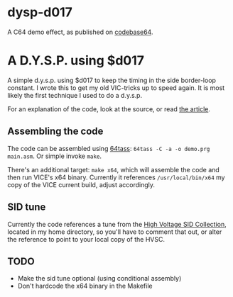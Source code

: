 # dysp-d017

A C64 demo effect, as published on [codebase64](http://codebase64.org/).

A D.Y.S.P. using $d017
======================

A simple d.y.s.p. using $d017 to keep the timing in the side border-loop
constant. I wrote this to get my old VIC-tricks up to speed again. It is most
likely the first technique I used to do a d.y.s.p.

For an explanation of the code, look at the source, or read
[the article](http://codebase64.org/doku.php?id=base:dysp_d017).


Assembling the code
-------------------

The code can be assembled using
[64tass](https://sourceforge.net/projects/tass64/):
`64tass -C -a -o demo.prg main.asm`.
Or simple invoke `make`.

There's an additional target: `make x64`, which will assemble the code and
then run VICE's x64 binary. Currently it references `/usr/local/bin/x64` my
copy of the VICE current build, adjust accordingly.


SID tune
--------

Currently the code references a tune from the
[High Voltage SID Collection](http://www.hvsc.c64.org/), located in my home
directory, so you'll have to comment that out, or alter the reference to point
to your local copy of the HVSC.


TODO
----

* Make the sid tune optional (using conditional assembly)
* Don't hardcode the x64 binary in the Makefile

